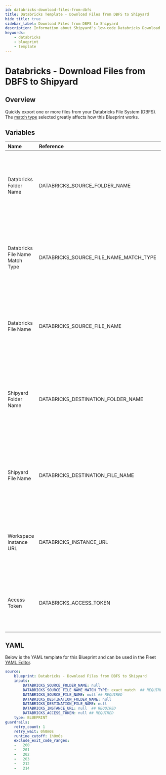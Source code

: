 ```yaml
---
id: databricks-download-files-from-dbfs
title: Databricks Template - Download Files from DBFS to Shipyard
hide_title: true
sidebar_label: Download Files from DBFS to Shipyard
description: Information about Shipyard's low-code Databricks Download Files from DBFS to Shipyard blueprint. Quickly export one or more files from your Databricks File System (DBFS).  
keywords:
    - databricks
    - blueprint
    - template
---
```


# Databricks - Download Files from DBFS to Shipyard

## Overview
Quickly export one or more files from your Databricks File System (DBFS). The [match type](https://www.shipyardapp.com/docs/reference/blueprint-library/match-type/) selected greatly affects how this Blueprint works.


## Variables

| Name | Reference | Type | Required | Default | Options | Description |
|:-----|:----------|:-----|:---------|:--------|:--------|:------------|
| Databricks Folder Name | DATABRICKS_SOURCE_FOLDER_NAME  | Alphanumeric |:heavy_minus_sign: | - | - | Name of the folder where the file is stored in the Databricks File System (DBFS). If left blank, looks in the /FileStore/. |
| Databricks File Name Match Type | DATABRICKS_SOURCE_FILE_NAME_MATCH_TYPE  | Select |:white_check_mark: | `exact_match` | Exact Match: `exact_match`<br></br><br></br>Regex Match: `regex_match`<br></br><br></br> | Determines if the text in "Databricks File Name" will look for one file with exact match, or multiple files using regex. |
| Databricks File Name | DATABRICKS_SOURCE_FILE_NAME  | Alphanumeric |:white_check_mark: | - | - | Name of the target file in the Databricks File System (DBFS). Can be regex if "Match Type" is set accordingly. |
| Shipyard Folder Name | DATABRICKS_DESTINATION_FOLDER_NAME  | Alphanumeric |:heavy_minus_sign: | - | - | Folder where the file(s) should be downloaded on Shipyard. Leaving blank will place the file in the home directory. |
| Shipyard File Name | DATABRICKS_DESTINATION_FILE_NAME  | Alphanumeric |:heavy_minus_sign: | - | - | What to name the file(s) being downloaded on Shipyard. If left blank, defaults to the original file name(s). |
| Workspace Instance URL | DATABRICKS_INSTANCE_URL  | Alphanumeric |:white_check_mark: | - | - | The subdomain, domain, and top-level domain (TLD) of your Databricks Workspace URL. |
| Access Token | DATABRICKS_ACCESS_TOKEN  | Password |:white_check_mark: | - | - | The personal access token associated with the provided Workspace Instance. |


## YAML
Below is the YAML template for this Blueprint and can be used in the Fleet [YAML Editor](../../reference/fleets/yaml-editor.md).
```yaml
source:
    blueprint: Databricks - Download Files from DBFS to Shipyard
    inputs:
        DATABRICKS_SOURCE_FOLDER_NAME: null
        DATABRICKS_SOURCE_FILE_NAME_MATCH_TYPE: exact_match  ## REQUIRED
        DATABRICKS_SOURCE_FILE_NAME: null ## REQUIRED
        DATABRICKS_DESTINATION_FOLDER_NAME: null
        DATABRICKS_DESTINATION_FILE_NAME: null
        DATABRICKS_INSTANCE_URL: null  ## REQUIRED
        DATABRICKS_ACCESS_TOKEN: null ## REQUIRED
    type: BLUEPRINT
guardrails:
    retry_count: 1
    retry_wait: 0h0m0s
    runtime_cutoff: 1h0m0s
    exclude_exit_code_ranges:
    -   200
    -   201
    -   202
    -   203
    -   212
    -   214

```
